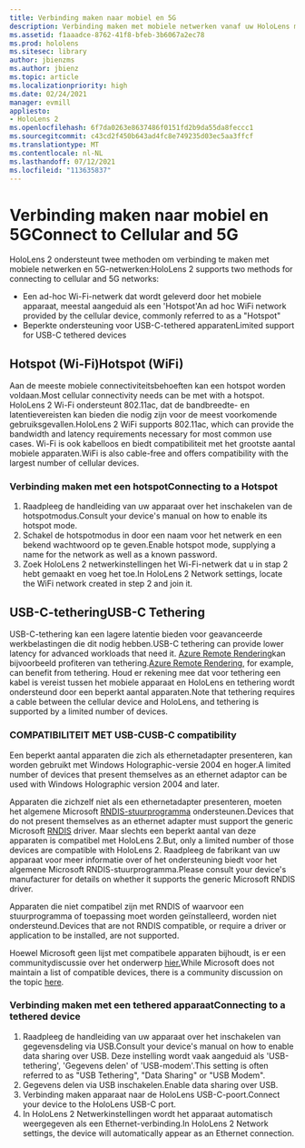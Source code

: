 ```yaml
---
title: Verbinding maken naar mobiel en 5G
description: Verbinding maken met mobiele netwerken vanaf uw HoloLens mixed reality apparaten.
ms.assetid: f1aaadce-8762-41f8-bfeb-3b6067a2ec78
ms.prod: hololens
ms.sitesec: library
author: jbienzms
ms.author: jbienz
ms.topic: article
ms.localizationpriority: high
ms.date: 02/24/2021
manager: evmill
appliesto:
- HoloLens 2
ms.openlocfilehash: 6f7da0263e8637486f0151fd2b9da55da8feccc1
ms.sourcegitcommit: c43cd2f450b643ad4fc8e749235d03ec5aa3ffcf
ms.translationtype: MT
ms.contentlocale: nl-NL
ms.lasthandoff: 07/12/2021
ms.locfileid: "113635837"
---
```

# <a name="connect-to-cellular-and-5g"></a><span data-ttu-id="15409-103">Verbinding maken naar mobiel en 5G</span><span class="sxs-lookup"><span data-stu-id="15409-103">Connect to Cellular and 5G</span></span>

<span data-ttu-id="15409-104">HoloLens 2 ondersteunt twee methoden om verbinding te maken met mobiele netwerken en 5G-netwerken:</span><span class="sxs-lookup"><span data-stu-id="15409-104">HoloLens 2 supports two methods for connecting to cellular and 5G networks:</span></span>

- <span data-ttu-id="15409-105">Een ad-hoc Wi-Fi-netwerk dat wordt geleverd door het mobiele apparaat, meestal aangeduid als een 'Hotspot'</span><span class="sxs-lookup"><span data-stu-id="15409-105">An ad hoc WiFi network provided by the cellular device, commonly referred to as a "Hotspot"</span></span>
- <span data-ttu-id="15409-106">Beperkte ondersteuning voor USB-C-tethered apparaten</span><span class="sxs-lookup"><span data-stu-id="15409-106">Limited support for USB-C tethered devices</span></span>

## <a name="hotspot-wifi"></a><span data-ttu-id="15409-107">Hotspot (Wi-Fi)</span><span class="sxs-lookup"><span data-stu-id="15409-107">Hotspot (WiFi)</span></span>

<span data-ttu-id="15409-108">Aan de meeste mobiele connectiviteitsbehoeften kan een hotspot worden voldaan.</span><span class="sxs-lookup"><span data-stu-id="15409-108">Most cellular connectivity needs can be met with a hotspot.</span></span> <span data-ttu-id="15409-109">HoloLens 2 Wi-Fi ondersteunt 802.11ac, dat de bandbreedte- en latentievereisten kan bieden die nodig zijn voor de meest voorkomende gebruiksgevallen.</span><span class="sxs-lookup"><span data-stu-id="15409-109">HoloLens 2 WiFi supports 802.11ac, which can provide the bandwidth and latency requirements necessary for most common use cases.</span></span> <span data-ttu-id="15409-110">Wi-Fi is ook kabelloos en biedt compatibiliteit met het grootste aantal mobiele apparaten.</span><span class="sxs-lookup"><span data-stu-id="15409-110">WiFi is also cable-free and offers compatibility with the largest number of cellular devices.</span></span>

### <a name="connecting-to-a-hotspot"></a><span data-ttu-id="15409-111">Verbinding maken met een hotspot</span><span class="sxs-lookup"><span data-stu-id="15409-111">Connecting to a Hotspot</span></span>

1. <span data-ttu-id="15409-112">Raadpleeg de handleiding van uw apparaat over het inschakelen van de hotspotmodus.</span><span class="sxs-lookup"><span data-stu-id="15409-112">Consult your device's manual on how to enable its hotspot mode.</span></span>
1. <span data-ttu-id="15409-113">Schakel de hotspotmodus in door een naam voor het netwerk en een bekend wachtwoord op te geven.</span><span class="sxs-lookup"><span data-stu-id="15409-113">Enable hotspot mode, supplying a name for the network as well as a known password.</span></span>
1. <span data-ttu-id="15409-114">Zoek HoloLens 2 netwerkinstellingen het Wi-Fi-netwerk dat u in stap 2 hebt gemaakt en voeg het toe.</span><span class="sxs-lookup"><span data-stu-id="15409-114">In HoloLens 2 Network settings, locate the WiFi network created in step 2 and join it.</span></span>

## <a name="usb-c-tethering"></a><span data-ttu-id="15409-115">USB-C-tethering</span><span class="sxs-lookup"><span data-stu-id="15409-115">USB-C Tethering</span></span>

<span data-ttu-id="15409-116">USB-C-tethering kan een lagere latentie bieden voor geavanceerde werkbelastingen die dit nodig hebben.</span><span class="sxs-lookup"><span data-stu-id="15409-116">USB-C tethering can provide lower latency for advanced workloads that need it.</span></span> <span data-ttu-id="15409-117">[Azure Remote Rendering](https://azure.microsoft.com/services/remote-rendering)kan bijvoorbeeld profiteren van tethering.</span><span class="sxs-lookup"><span data-stu-id="15409-117">[Azure Remote Rendering](https://azure.microsoft.com/services/remote-rendering), for example, can benefit from tethering.</span></span> <span data-ttu-id="15409-118">Houd er rekening mee dat voor tethering een kabel is vereist tussen het mobiele apparaat en HoloLens en tethering wordt ondersteund door een beperkt aantal apparaten.</span><span class="sxs-lookup"><span data-stu-id="15409-118">Note that tethering requires a cable between the cellular device and HoloLens, and tethering is supported by a limited number of devices.</span></span>

### <a name="usb-c-compatibility"></a><span data-ttu-id="15409-119">COMPATIBILITEIT MET USB-C</span><span class="sxs-lookup"><span data-stu-id="15409-119">USB-C compatibility</span></span>

<span data-ttu-id="15409-120">Een beperkt aantal apparaten die zich als ethernetadapter presenteren, kan worden gebruikt met Windows Holographic-versie 2004 en hoger.</span><span class="sxs-lookup"><span data-stu-id="15409-120">A limited number of devices that present themselves as an ethernet adaptor can be used with Windows Holographic version 2004 and later.</span></span>

<span data-ttu-id="15409-121">Apparaten die zichzelf niet als een ethernetadapter presenteren, moeten het algemene Microsoft [RNDIS-stuurprogramma](/windows-hardware/drivers/network/overview-of-remote-ndis--rndis-) ondersteunen.</span><span class="sxs-lookup"><span data-stu-id="15409-121">Devices that do not present themselves as an ethernet adapter must support the generic Microsoft [RNDIS](/windows-hardware/drivers/network/overview-of-remote-ndis--rndis-) driver.</span></span> <span data-ttu-id="15409-122">Maar slechts een beperkt aantal van deze apparaten is compatibel met HoloLens 2.</span><span class="sxs-lookup"><span data-stu-id="15409-122">But, only a limited number of those devices are compatible with HoloLens 2.</span></span> <span data-ttu-id="15409-123">Raadpleeg de fabrikant van uw apparaat voor meer informatie over of het ondersteuning biedt voor het algemene Microsoft RNDIS-stuurprogramma.</span><span class="sxs-lookup"><span data-stu-id="15409-123">Please consult your device's manufacturer for details on whether it supports the generic Microsoft RNDIS driver.</span></span>

<span data-ttu-id="15409-124">Apparaten die niet compatibel zijn met RNDIS of waarvoor een stuurprogramma of toepassing moet worden geïnstalleerd, worden niet ondersteund.</span><span class="sxs-lookup"><span data-stu-id="15409-124">Devices that are not RNDIS compatible, or require a driver or application to be installed, are not supported.</span></span>

<span data-ttu-id="15409-125">Hoewel Microsoft geen lijst met compatibele apparaten bijhoudt, is er een communitydiscussie over het onderwerp [hier.](https://aka.ms/HLCommunityCell)</span><span class="sxs-lookup"><span data-stu-id="15409-125">While Microsoft does not maintain a list of compatible devices, there is a community discussion on the topic [here](https://aka.ms/HLCommunityCell).</span></span>

### <a name="connecting-to-a-tethered-device"></a><span data-ttu-id="15409-126">Verbinding maken met een tethered apparaat</span><span class="sxs-lookup"><span data-stu-id="15409-126">Connecting to a tethered device</span></span>

1. <span data-ttu-id="15409-127">Raadpleeg de handleiding van uw apparaat over het inschakelen van gegevensdeling via USB.</span><span class="sxs-lookup"><span data-stu-id="15409-127">Consult your device's manual on how to enable data sharing over USB.</span></span> <span data-ttu-id="15409-128">Deze instelling wordt vaak aangeduid als 'USB-tethering', 'Gegevens delen' of 'USB-modem'.</span><span class="sxs-lookup"><span data-stu-id="15409-128">This setting is often referred to as "USB Tethering", "Data Sharing" or "USB Modem".</span></span>
1. <span data-ttu-id="15409-129">Gegevens delen via USB inschakelen.</span><span class="sxs-lookup"><span data-stu-id="15409-129">Enable data sharing over USB.</span></span>
1. <span data-ttu-id="15409-130">Verbinding maken apparaat naar de HoloLens USB-C-poort.</span><span class="sxs-lookup"><span data-stu-id="15409-130">Connect your device to the HoloLens USB-C port.</span></span>
1. <span data-ttu-id="15409-131">In HoloLens 2 Netwerkinstellingen wordt het apparaat automatisch weergegeven als een Ethernet-verbinding.</span><span class="sxs-lookup"><span data-stu-id="15409-131">In HoloLens 2 Network settings, the device will automatically appear as an Ethernet connection.</span></span>
